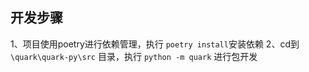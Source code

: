 ## 开发步骤
1、项目使用poetry进行依赖管理，执行 `poetry install`安装依赖
2、cd到 `\quark\quark-py\src` 目录，执行 `python -m quark` 进行包开发